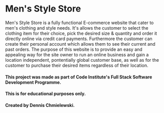 # Men's Style Store
Men's Style Store is a fully functional E-commerce website that cater to men's clothing and style needs.
It's allows the customer to select the clothing item for their choice, pick the desired size & quantity and order it directly online via credit card payments. Furthermore the customer can create their personal account which allows them to see their current and past orders.
The purpose of this website is to provide an easy and appealing way for the site owner to run an online business and gain a location independent, pontentially global customer base, as well as for the customer to purchase their desired items regardless of their location.






#### This project was made as part of Code Institute's Full Stack Software Development Programme. 
#### This is for educational purposes only.
#### Created by Dennis Chmielewski.
